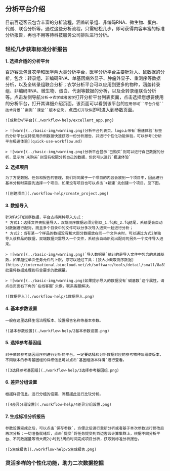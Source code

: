 ## 分析平台介绍

目前百迈客云包含丰富的分析流程，涵盖转录组、非编码RNA、微生物、蛋白、代谢、联合分析等，通过这些分析流程，只需轻松几步，即可获得内容丰富的标准分析报告，再也不用等待科技服务公司排队进行分析。

### 轻松几步获取标准分析报告

**1. 选择合适的分析平台**

百迈客云包含农学和医学两大类分析平台，医学分析平台主要针对人、鼠数据的分析，包含：转录组、非编码RNA、单基因病外显子、肿瘤外显子、重测序等数据分析，以及全转录组联合分析；农学分析平台可以应用到更多的物种，涵盖转录组、非编码RNA、微生物、蛋白、代谢等数据的分析，以及全转录组联合分析等。点击左侧导航`分析`->`农学或者医学`打开分析平台列表页面，点击选择您想要使用的分析平台，打开其详细介绍页面，该页面可以看到该平台的`应用领域``平台介绍``技术背景``案例``课堂``版本记录`，点击`打开软件`即可进入到参数页面。

    ![成熟分析平台](./workflow-help/excellent_app.png)

    > ![warn](../basic-img/warning.png)分析平台列表页，logo上带有`极速体验`标签的分析平台支持使用示例数据快速获取一份分析报告，并进行个性化功能体验，可以参考[分析平台极速体验](quick-use-workflow.md)

    > ![warn](../basic-img/warning.png)分析平台显示`已购买`则可以进行自己数据的分析，显示为`未购买`则没有权限分析自己的数据，但仍可以进行`极速体验`

**2. 选择项目**

    为了方便数据、任务和报告的管理，我们将同属于一个项目的内容会放到一个项目中，因此进行基本分析时需要先选择一个项目，如果没有项目也可以点击`+新建`先创建一个项目，见下图。

    ![创建项目](./workflow-help/create_project.png)

#### 3. 数据导入

    针对FASTQ测序数据，平台支持两种导入方式：
    * 方式1：选择文件夹批量导入，双端测序数据必须分别以_1.fq和_2.fq结尾，系统便会自动对数据进行配对，而且多个目录中的文件可以分多次导入进来一起进行分析；
    * 方式2：当有某一个样品的数据没有和大部分数据放在同一个文件夹时，可以通过方式2单独导入该样品的数据，双端数据只需导入一个文件，系统会自动识别出配对的另外一个文件导入进来。
    
    > ![warn](../basic-img/warning.png)`导入数据量`统计的是导入文件中包含的总碱基数，如果超过单次任务允许的上限，您可以通过工具：[按大小截取测序数据](https://international.biocloud.net/zh/software/tools/detail/small/8a8300b25beace85015bead6d9080041)批量将数据处理到符合要求的数据量。

    > ![warn](../basic-img/warning.png)如果提示导入的数据没有`碱基数`这个属性，请点击页面右下角的`在线客服`头像，联系客服解决。

    ![数据导入](./workflow-help/1数据导入.png)

#### 4. 基本参数设置

    一般在这里选择生信流程版本、设置报告名称等基本参数。

    ![基本参数设置](./workflow-help/2基本参数设置.png)

#### 5. 选择参考基因组

    对于依赖参考基因组序列进行分析的平台，一定要选择和分析数据对应的参考物种及组装版本，不同版本的参考基因组的详细信息可以点击`基因组版本详情`进行查看。

    ![3选择参考基因组](./workflow-help/3选择参考基因组.png)

#### 6. 差异分组设置

    根据样品信息，进行分组的设置，流程据此进行比较分析。

    ![4差异分组设置](./workflow-help/4差异分组设置.png)

#### 7. 生成标准分析报告

    参数设置完成之后，可以点击`保存参数`，方便之后进行重新分析或者基于本次参数进行修改后再次分析；一切准备就绪后，点击`提交`将任务提交到百迈客云计算集群上，根据不同分析平台、不同数据量等待大概2小时到3周的时间完成项目分析，获取到标准分析报告。

    ![5生成报告](./workflow-help/5生成报告.png)

### 灵活多样的个性化功能，助力二次数据挖掘